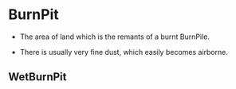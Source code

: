 # BurnPit

- The area of land which is the remants of a burnt BurnPile.

- There is usually very fine dust, which easily becomes airborne.  

## WetBurnPit